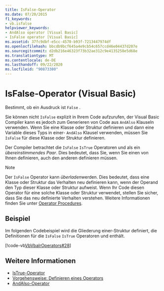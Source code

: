 ```yaml
---
title: IsFalse-Operator
ms.date: 07/20/2015
f1_keywords:
- vb.isfalse
helpviewer_keywords:
- AndAlso operator [Visual Basic]
- IsFalse operator [Visual Basic]
ms.assetid: 37fc9dbf-e5cc-4570-b93f-7213447974df
ms.openlocfilehash: bbcdb9bcf645a4e9cb54c657ccd46e04437d207e
ms.sourcegitcommit: d2db216e46323f73b32ae312c9e4135258e5d68e
ms.translationtype: MT
ms.contentlocale: de-DE
ms.lasthandoff: 09/22/2020
ms.locfileid: "90873380"
---
```

# <a name="isfalse-operator-visual-basic"></a>IsFalse-Operator (Visual Basic)

Bestimmt, ob ein Ausdruck ist `False` .  
  
 Sie können nicht `IsFalse` explizit in Ihrem Code aufzurufen, der Visual Basic Compiler kann es jedoch zum Generieren von Code aus `AndAlso` Klauseln verwenden. Wenn Sie eine Klasse oder Struktur definieren und dann eine Variable dieses Typs in einer- `AndAlso` Klausel verwenden, müssen Sie `IsFalse` für diese Klasse oder Struktur definieren.  
  
 Der Compiler betrachtet die `IsFalse` `IsTrue` Operatoren und als ein *übereinstimmendes Paar*. Dies bedeutet, dass Sie, wenn Sie einen von Ihnen definieren, auch den anderen definieren müssen.  
  
> [!NOTE]
> Der `IsFalse` Operator kann *überladen*werden. Dies bedeutet, dass eine Klasse oder Struktur das Verhalten neu definieren kann, wenn der Operand den Typ dieser Klasse oder Struktur aufweist. Wenn Ihr Code diesen Operator für eine solche Klasse oder Struktur verwendet, stellen Sie sicher, dass Sie das neu definierte Verhalten verstehen. Weitere Informationen finden Sie unter [Operator Procedures](../../programming-guide/language-features/procedures/operator-procedures.md).  
  
## <a name="example"></a>Beispiel  

 Im folgenden Codebeispiel wird die Gliederung einer-Struktur definiert, die Definitionen für die `IsFalse` `IsTrue` Operatoren und enthält.  
  
 [!code-vb[VbVbalrOperators#28](~/samples/snippets/visualbasic/VS_Snippets_VBCSharp/VbVbalrOperators/VB/Class1.vb#28)]  
  
## <a name="see-also"></a>Weitere Informationen

- [IsTrue-Operator](istrue-operator.md)
- [Vorgehensweise: Definieren eines Operators](../../programming-guide/language-features/procedures/how-to-define-an-operator.md)
- [AndAlso-Operator](andalso-operator.md)
